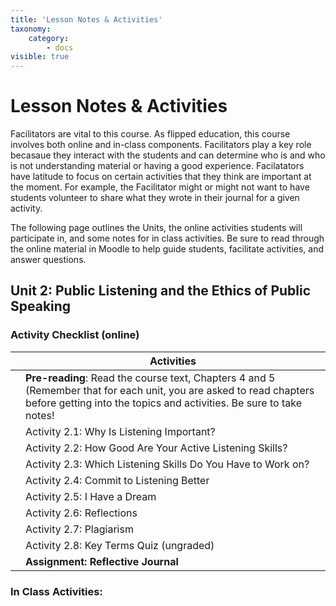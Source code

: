 ```yaml
---
title: 'Lesson Notes & Activities'
taxonomy:
    category:
        - docs
visible: true
---
```


# Lesson Notes & Activities
Facilitators are vital to this course. As flipped education, this course involves both online and in-class components. Facilitators play a key role becasaue they interact with the students and can determine who is and who is not understanding material or having a good experience. Facilatators have latitude to focus on certain activities that they think are important at the moment. For example, the Facilitator might or might not want to have students volunteer to share what they wrote in their journal for a given activity. 

The following page outlines the Units, the online activities students will participate in, and some notes for in class activities.  Be sure to read through the online material in Moodle to help guide students, facilitate activities, and answer questions.


## Unit 2: Public Listening and the Ethics of Public Speaking 

### Activity Checklist (online)

|   | **Activities**                                                                                                                                                                             |
|---|--------------------------------------------------------------------------------------------------------------------------------------------------------------------------------------------|
|   | **Pre-reading**: Read the course text, Chapters 4 and 5 (Remember that for each unit, you are asked to read chapters before getting into the topics and activities. Be sure to take notes! |
|   | Activity 2.1: Why Is Listening Important?                                                                                                                                                  |
|   | Activity 2.2: How Good Are Your Active Listening Skills?                                                                                                                                   |
|   | Activity 2.3: Which Listening Skills Do You Have to Work on?                                                                                                                               |
|   | Activity 2.4: Commit to Listening Better                                                                                                                                                   |
|   | Activity 2.5: I Have a Dream                                                                                                                                                               |
|   | Activity 2.6: Reflections                                                                                                                                                                  |
|   | Activity 2.7: Plagiarism                                                                                                                                                                   |
|   | Activity 2.8: Key Terms Quiz (ungraded)                                                                                                                                                    |
|   | **Assignment: Reflective Journal**                                                                                                                                                         |

### In Class Activities:

